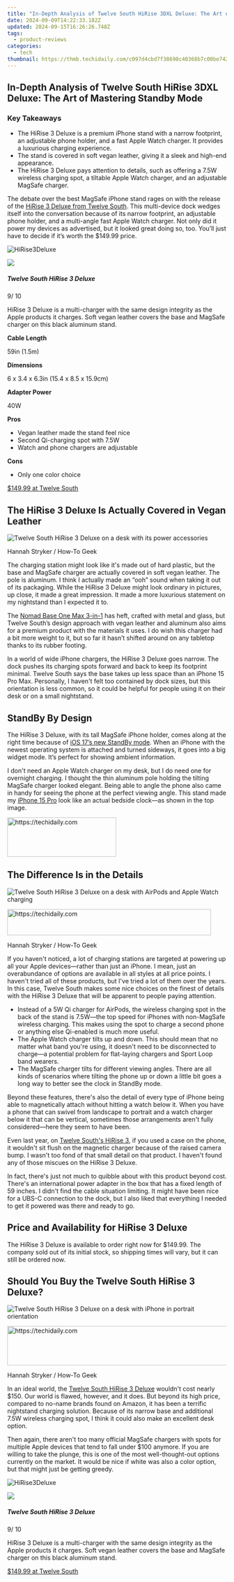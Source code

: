 ```yaml
---
title: "In-Depth Analysis of Twelve South HiRise 3DXL Deluxe: The Art of Mastering Standby Mode"
date: 2024-09-09T14:22:33.182Z
updated: 2024-09-15T16:26:26.748Z
tags:
  - product-reviews
categories:
  - tech
thumbnail: https://thmb.techidaily.com/c097d4cbd7f38690c40368b7c00be742b01b3a584d3e60ca334124aa6a155c41.jpg
---
```


## In-Depth Analysis of Twelve South HiRise 3DXL Deluxe: The Art of Mastering Standby Mode

### Key Takeaways

* The HiRise 3 Deluxe is a premium iPhone stand with a narrow footprint, an adjustable phone holder, and a fast Apple Watch charger. It provides a luxurious charging experience.
* The stand is covered in soft vegan leather, giving it a sleek and high-end appearance.
* The HiRise 3 Deluxe pays attention to details, such as offering a 7.5W wireless charging spot, a tiltable Apple Watch charger, and an adjustable MagSafe charger.

 The debate over the best MagSafe iPhone stand rages on with the release of the [HiRise 3 Deluxe from Twelve South](https://www.twelvesouth.com/products/hirise-3-deluxe). This multi-device dock wedges itself into the conversation because of its narrow footprint, an adjustable phone holder, and a multi-angle fast Apple Watch charger. Not only did it power my devices as advertised, but it looked great doing so, too. You’ll just have to decide if it’s worth the $149.99 price.

![HiRise3Deluxe](https://static1.howtogeekimages.com/wordpress/wp-content/uploads/2023/09/hirise3deluxe_gallery_4-removebg-preview.png) 

![](https://static1.howtogeekimages.com/wordpresshttps://static0.howtogeekimages.com/wordpress/wp-content/uploads/2023/09/htg-rec-3x.png) 

#####  Twelve South HiRise 3 Deluxe

9/ 10 

HiRise 3 Deluxe is a multi-charger with the same design integrity as the Apple products it charges. Soft vegan leather covers the base and MagSafe charger on this black aluminum stand.

**Cable Length** 

 59in (1.5m) 

**Dimensions** 

 6 x 3.4 x 6.3in (15.4 x 8.5 x 15.9cm) 

**Adapter Power** 

 40W 

**Pros** 
* Vegan leather made the stand feel nice
* Second Qi-charging spot with 7.5W
* Watch and phone chargers are adjustable

**Cons** 
* Only one color choice

[$149.99 at Twelve South](https://www.twelvesouth.com/products/hirise-3-deluxe) 

##  The HiRise 3 Deluxe Is Actually Covered in Vegan Leather

![Twelve South HiRise 3 Deluxe on a desk with its power accessories](https://static1.howtogeekimages.com/wordpress/wp-content/uploads/wm/2023/09/53199006563_f138f3d907_o.jpg) 

Hannah Stryker / How-To Geek

 The charging station might look like it's made out of hard plastic, but the base and MagSafe charger are actually covered in soft vegan leather. The pole is aluminum. I think I actually made an “ooh” sound when taking it out of its packaging. While the HiRise 3 Deluxe might look ordinary in pictures, up close, it made a great impression. It made a more luxurious statement on my nightstand than I expected it to.

 The [Nomad Base One Max 3-in-1](https://facebook-record-videos.techidaily.com/updated-in-2024-discover-9-easy-no-cost-editing-software-options/) has heft, crafted with metal and glass, but Twelve South’s design approach with vegan leather and aluminum also aims for a premium product with the materials it uses. I do wish this charger had a bit more weight to it, but so far it hasn’t shifted around on any tabletop thanks to its rubber footing.

 In a world of wide iPhone chargers, the HiRise 3 Deluxe goes narrow. The dock pushes its charging spots forward and back to keep its footprint minimal. Twelve South says the base takes up less space than an iPhone 15 Pro Max. Personally, I haven't felt too contained by dock sizes, but this orientation is less common, so it could be helpful for people using it on their desk or on a small nightstand.

##  StandBy By Design

 The HiRise 3 Deluxe, with its tall MagSafe iPhone holder, comes along at the right time because of [iOS 17’s new StandBy mode](https://ios-pokemon-go.techidaily.com/in-2024-here-are-different-ways-to-find-pokemon-go-trainer-codes-to-add-to-your-account-on-apple-iphone-6-plus-drfone-by-drfone-virtual-ios/). When an iPhone with the newest operating system is attached and turned sideways, it goes into a big widget mode. It’s perfect for showing ambient information.

 I don't need an Apple Watch charger on my desk, but I do need one for overnight charging. I thought the thin aluminum pole holding the tilting MagSafe charger looked elegant. Being able to angle the phone also came in handy for seeing the phone at the perfect viewing angle. This stand made my [iPhone 15 Pro](https://facebook-video-content.techidaily.com/new-direct-interaction-enhancing-live-broadcasts-with-desktop-share/) look like an actual bedside clock—as shown in the top image.

<!-- affiliate ads begin -->
<a href="https://aligracehair.sjv.io/c/5597632/2135368/19272" target="_top" id="2135368">
  <img src="//a.impactradius-go.com/display-ad/19272-2135368" border="0" alt="https://techidaily.com" width="250" height="90"/>
</a>
<img height="0" width="0" src="https://aligracehair.sjv.io/i/5597632/2135368/19272" style="position:absolute;visibility:hidden;" border="0" />
<!-- affiliate ads end -->

##  The Difference Is in the Details

![Twelve South HiRise 3 Deluxe on a desk with AirPods and Apple Watch charging](https://static1.howtogeekimages.com/wordpress/wp-content/uploads/wm/2023/09/53199117195_337f5fafd3_o.jpg) 

<!-- affiliate ads begin -->
<a href="https://review-au.sjv.io/c/5597632/2098703/14409" target="_top" id="2098703">
  <img src="//a.impactradius-go.com/display-ad/14409-2098703" border="0" alt="https://techidaily.com" width="468" height="60"/>
</a>
<img height="0" width="0" src="https://review-au.sjv.io/i/5597632/2098703/14409" style="position:absolute;visibility:hidden;" border="0" />
<!-- affiliate ads end -->

Hannah Stryker / How-To Geek

 If you haven't noticed, a lot of charging stations are targeted at powering up all your Apple devices—rather than just an iPhone. I mean, just an overabundance of options are available in all styles at all price points. I haven't tried all of these products, but I've tried a lot of them over the years. In this case, Twelve South makes some nice choices on the finest of details with the HiRise 3 Deluxe that will be apparent to people paying attention.

* Instead of a 5W Qi charger for AirPods, the wireless charging spot in the back of the stand is 7.5W—the top speed for iPhones with non-MagSafe wireless charging. This makes using the spot to charge a second phone or anything else Qi-enabled is much more useful.
* The Apple Watch charger tilts up and down. This should mean that no matter what band you're using, it doesn't need to be disconnected to charge—a potential problem for flat-laying chargers and Sport Loop band wearers.
* The MagSafe charger tilts for different viewing angles. There are all kinds of scenarios where tilting the phone up or down a little bit goes a long way to better see the clock in StandBy mode.

 Beyond these features, there's also the detail of every type of iPhone being able to magnetically attach without hitting a watch below it. When you have a phone that can swivel from landscape to portrait and a watch charger below it that can be vertical, sometimes those arrangements aren't fully considered—here they seem to have been.

 Even last year, on [Twelve South's HiRise 3](https://www.twelvesouth.com/products/hirise-3-wireless-charging-stand), if you used a case on the phone, it wouldn't sit flush on the magnetic charger because of the raised camera bump. I wasn't too fond of that small detail on that product. I haven't found any of those miscues on the HiRise 3 Deluxe.

 In fact, there's just not much to quibble about with this product beyond cost. There's an international power adapter in the box that has a fixed length of 59 inches. I didn't find the cable situation limiting. It might have been nice for a UBS-C connection to the dock, but I also liked that everything I needed to get it powered was there and ready to go.

##  Price and Availability for HiRise 3 Deluxe

 The HiRise 3 Deluxe is available to order right now for $149.99\. The company sold out of its initial stock, so shipping times will vary, but it can still be ordered now.

##  Should You Buy the Twelve South HiRise 3 Deluxe?

![Twelve South HiRise 3 Deluxe on a desk with iPhone in portrait orientation](https://static1.howtogeekimages.com/wordpress/wp-content/uploads/wm/2023/09/53198318477_e609824860_o.jpg) 

<!-- affiliate ads begin -->
<a href="https://ephamedtechinc.pxf.io/c/5597632/2130530/26400" target="_top" id="2130530">
  <img src="//a.impactradius-go.com/display-ad/26400-2130530" border="0" alt="https://techidaily.com" width="728" height="90"/>
</a>
<img height="0" width="0" src="https://ephamedtechinc.pxf.io/i/5597632/2130530/26400" style="position:absolute;visibility:hidden;" border="0" />
<!-- affiliate ads end -->

Hannah Stryker / How-To Geek

 In an ideal world, the [Twelve South HiRise 3 Deluxe](https://www.twelvesouth.com/products/hirise-3-deluxe) wouldn't cost nearly $150\. Our world is flawed, however, and it does. But beyond its high price, compared to no-name brands found on Amazon, it has been a terrific nightstand charging solution. Because of its narrow base and additional 7.5W wireless charging spot, I think it could also make an excellent desk option.

 Then again, there aren't too many official MagSafe chargers with spots for multiple Apple devices that tend to fall under $100 anymore. If you are willing to take the plunge, this is one of the most well-thought-out options currently on the market. It would be nice if white was also a color option, but that might just be getting greedy.

![HiRise3Deluxe](https://static1.howtogeekimages.com/wordpress/wp-content/uploads/2023/09/hirise3deluxe_gallery_4-removebg-preview.png) 

![](https://static1.howtogeekimages.com/wordpresshttps://static0.howtogeekimages.com/wordpress/wp-content/uploads/2023/09/htg-rec-3x.png) 

#####  Twelve South HiRise 3 Deluxe

9/ 10 

HiRise 3 Deluxe is a multi-charger with the same design integrity as the Apple products it charges. Soft vegan leather covers the base and MagSafe charger on this black aluminum stand.

[$149.99 at Twelve South](https://www.twelvesouth.com/products/hirise-3-deluxe)

<ins class="adsbygoogle"
     style="display:block"
     data-ad-format="autorelaxed"
     data-ad-client="ca-pub-7571918770474297"
     data-ad-slot="1223367746"></ins>

<ins class="adsbygoogle"
     style="display:block"
     data-ad-client="ca-pub-7571918770474297"
     data-ad-slot="8358498916"
     data-ad-format="auto"
     data-full-width-responsive="true"></ins>



